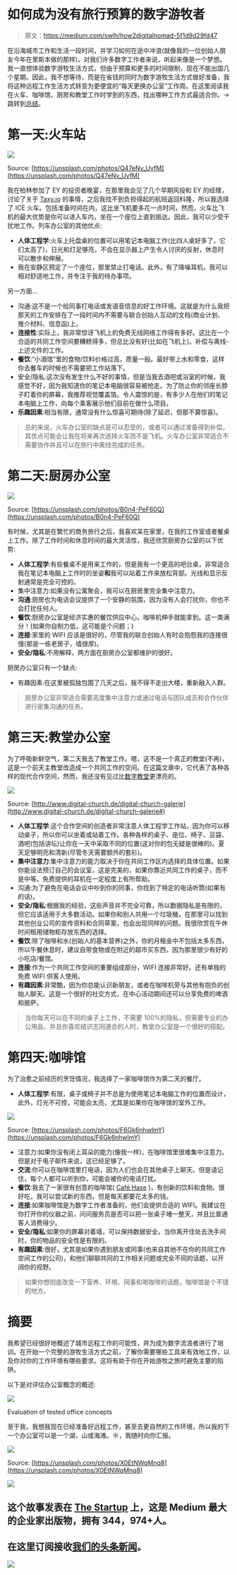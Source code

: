 # 如何成为没有旅行预算的数字游牧者

> 原文：<https://medium.com/swlh/how2digitalnomad-5f1d9d29fd47>

在沿海城市工作和生活一段时间，并学习如何在途中冲浪(就像我的一位创始人朋友今年在里斯本做的那样)，对我们许多数字工作者来说，听起来像是一个梦想。我一直想体验数字游牧生活方式，但由于预算和更多的时间限制，现在不能出国几个星期。因此，我不想等待，而是在省钱的同时为数字游牧生活方式做好准备，我将这种远程工作生活方式转变为更便宜的“每天更换办公室”工作周。在这里阅读我在火车、咖啡馆、厨房和教堂工作时学到的东西，找出哪种工作方式最适合你。→跳转到[总结](/@daniel_kirch/how2digitalnomad-5f1d9d29fd47#d1b9)。

# 第一天:火车站

![](img/e01ebce25079e9e45c54fbf822293a21.png)

Source: [https://unsplash.com/photos/Q47eNv_UvfM](https://unsplash.com/photos/Q47eNv_UvfM)

我在柏林参加了 EY 的投资者晚宴，在那里我会见了几个早期风投和 EY 的经理，讨论了关于 [Taxy.io](http://www.taxy.io) 的事情，之后我找不到负担得起的航班返回科隆，所以我选择了 ICE 火车。包括准备时间在内，这比坐飞机要多花一点时间，然而，火车比飞机的最大优势是你可以进入车内，坐在一个座位上直到抵达。因此，我可以少受干扰地工作。列车办公室的其他优点:

*   **人体工程学**:火车上托盘桌的位置可以用笔记本电脑工作(比四人桌好多了，它们太高了)，日光和灯足够亮，不会在显示器上产生令人讨厌的反射，休息时可以散步和伸展。
*   我在安静区预定了一个座位，那里禁止打电话。此外，有了降噪耳机，我可以相对舒适地工作，并专注于我的待办事项。

另一方面…

*   沟通:这不是一个给同事打电话或发语音信息的好工作环境。这就是为什么我把那天的工作安排在了一段时间内不需要与联合创始人互动的文档(商业计划、推介材料、信息函)上。
*   **连接性**:实际上，我非常惊讶飞机上的免费无线网络工作得有多好。这比在一个合适的共同工作空间要糟糕得多，但总比没有好(比如在飞机上)。补偿与离线-上述文件的工作。
*   **餐饮**:“小酒馆”里的食物/饮料价格过高，质量一般。最好带上水和零食，这样你去餐车的时候也不需要把工作站落下。
*   安全/隐私:这次没有发生什么不好的事情，但是当我去酒吧或浴室的时候，我感觉不好，因为我知道你的笔记本电脑很容易被抢走。为了防止你的邻座长脖子盯着你的屏幕，我推荐视觉覆盖箔。令人震惊的是，有多少人在他们的笔记本电脑上工作，向每个乘客展示他们目前在做什么项目。
*   **乐趣因素**:相当有限，通常没有什么惊喜可期待(除了延迟，但那不算惊喜)。

> 总的来说，火车办公室的缺点是可以忍受的，或者可以通过准备得到补偿，其优点可能会让我在将来再次选择火车而不是飞机。火车办公室非常适合不需要协作并且可以在旅行中离线完成的任务。

# 第二天:厨房办公室

![](img/618b1ec4ac8e4d36134ea5c377ba0db6.png)

Source: [https://unsplash.com/photos/B0n4-PeF60Q](https://unsplash.com/photos/B0n4-PeF60Q)

有时候，尤其是在繁忙的商务旅行之后，我喜欢呆在家里，在我的工作室或者餐桌上工作。除了工作时间和休息时间的最大灵活性，我还欣赏厨房办公室的以下优势:

*   **人体工程学**:有些餐桌不是用来工作的，但是我有一个更高的吧台桌，非常适合我在笔记本电脑上工作时的坐姿**和**我可以站着工作来放松背部。光线和显示反射通常是完全可控的。
*   集中注意力:如果没有公寓聚会，我可以在厨房里完全集中注意力。
*   **沟通**:厨房也为电话会议提供了一个安静的氛围，因为没有人会打扰你，你也不会打扰任何人。
*   **餐饮**:厨房办公室是经济实惠的餐饮供应中心。咖啡机伸手就能拿到。这一类满分！(如果你自制力低，这可能是个问题；)
*   **连接**:家里的 WIFI 应该是很好的，尽管我的联合创始人有时会抱怨我的连接很慢(那是一栋老房子，墙很厚)。
*   **安全/隐私**:不用解释，两方面在厨房办公室都维护的很好。

厨房办公室只有一个缺点:

*   有趣因素:在这里被孤独包围了几天之后，我不得不走出大楼，重新融入人群。

> 厨房办公室非常适合需要高度集中注意力或通过电话与团队成员和合作伙伴进行密集沟通的任务。

# 第三天:教堂办公室

为了呼吸新鲜空气，第二天我去了教堂工作。嗯，这不是一个真正的教堂(不再)，这是一个前天主教堂改造成一个共同工作的空间。在这篇文章中，它代表了各种各样的现代合作空间，然而，我还没有见过比[数字教堂](http://www.digital-church.de/)更漂亮的。

![](img/609a0f576dea276e87ac6d827de292c6.png)

Source: [http://www.digital-church.de/digital-church-galerie](http://www.digital-church.de/digital-church-galerie#)

*   **人体工程学**:这个合作空间的创造者非常注意人体工程学工作站，因为你可以移动桌子，所以你可以坐着或站着工作。各种各样的桌子、座位、椅子、豆袋、酒吧(包括讲坛)让你在一天中采取不同的位置(这对你的包无疑是很棒的)。夏天足够明亮和清新(尽管冬天需要额外的套衫)。
*   **集中注意力**:集中注意力的能力取决于你在共同工作区内选择的具体位置。如果你能设法预订自己的会议室，这是完美的，如果你靠近共同工作的桌子，而不是中等。免费提供的耳机在一定程度上有所帮助。
*   沟通:为了避免在电话会议中吵到你的同事，你找到了特定的电话听筒(如果有的话)。
*   **安全/隐私**:根据我的经验，这些声音并不完全可靠，所以数据隐私是有限的，但它应该适用于大多数活动。如果你和别人共用一个垃圾桶，在那里可以找到其他创业公司的宣传资料和合同草案，也会出现同样的问题。我很欣赏在午休时间租用储物柜存放东西的选择。
*   **餐饮**:除了咖啡和水(创始人的基本营养)之外，你的月租金中不包括太多东西，所以午餐休息时，建议自带食物或在附近的超市买东西，因为那里很少有好的小吃店/餐馆。
*   **连接**:作为一个共同工作空间的重要组成部分，WIFI 连接非常好。还有单独的免费 WIFI 供客人使用。
*   **有趣因素**:非常酷，因为你总能认识新朋友，或者在咖啡机旁与其他有抱负的创始人聊天。这是一个很好的社交方式，在中心活动期间还可以分享免费的啤酒和披萨。

> 当你每天可以在不同的桌子上工作，不需要 100%的隐私，但需要专业的办公用品，并且你喜欢结识志同道合的人时，教堂办公室是一个很好的搭配。

# 第四天:咖啡馆

为了治愈之前经历的烹饪情况，我选择了一家咖啡馆作为第二天的餐厅。

*   **人体工程学**:有限，桌子或椅子并不总是为使用笔记本电脑工作的位置而设计，此外，灯光不可控，可能会太亮，尤其是如果你在咖啡馆的室外工作。

![](img/350ac454cbd6883f7741eefdfb421b6f.png)

Source: [https://unsplash.com/photos/F6Gk6nhwlmY](https://unsplash.com/photos/F6Gk6nhwlmY)

*   注意力:如果你没有闭上耳朵的能力(像我一样)，在咖啡馆里很难集中注意力。但是对于电子邮件来说，这已经足够了。
*   **交流**:你可以在咖啡馆里打电话，因为人们也会在其他桌子上聊天。但是请记住，每个人都可以听到你，可能会被你的电话打扰。
*   **餐饮**:我去了一家很有创意的咖啡馆( [Café Hase](https://www.cafe-hase.de/) )，有创新的饮料和食物。很好吃，我可以尝试新的东西，但是每天都要花太多的钱。
*   **连接**:如果咖啡馆是为数字工作者准备的，他们会提供合适的 WIFI。我建议在你打开你的仪器之前，问问服务员是否可以把一张桌子堵一整天，并且比普通客人消费得少。
*   **安全/隐私**:如果你的屏幕对着墙，可以保持数据安全。当你离开住处去洗手间时，你的物品的安全性是有限的。
*   **有趣因素**:很好，尤其是如果你遇到朋友或同事(也来自其他不在你的共同工作空间工作的公司)，和他们聊聊共同的工作相关问题或完全不同的话题，以开阔你的视野。

> 如果你想彻底改变一下营养、环境、同事和喝咖啡的话题，咖啡馆是个不错的地方。

# 摘要

我希望已经很好地概述了城市远程工作的可能性，并为成为数字流浪者进行了培训。在开始一个完整的游牧生活方式之前，了解你需要哪些工具来有效地工作，以及你对你的工作环境有哪些要求。这将有助于你在开始游牧之旅时避免主要的陷阱。

以下是对评估办公室概念的概述:

![](img/2c3ef1a54c4b0f92717f7b4b429963d4.png)

Evaluation of tested office concepts

至于我，我想我现在已经准备好远程工作，甚至去更自然的工作环境，所以我的下一个办公室可以是一个湖，山或海滩。☼，我随时向你汇报。

![](img/348d29522b5b68b19562c21052e750e6.png)

Source: [https://unsplash.com/photos/X0EtNWqMnq8](https://unsplash.com/photos/X0EtNWqMnq8)

[![](img/308a8d84fb9b2fab43d66c117fcc4bb4.png)](https://medium.com/swlh)

## 这个故事发表在 [The Startup](https://medium.com/swlh) 上，这是 Medium 最大的企业家出版物，拥有 344，974+人。

## 在这里订阅接收[我们的头条新闻](http://growthsupply.com/the-startup-newsletter/)。

[![](img/b0164736ea17a63403e660de5dedf91a.png)](https://medium.com/swlh)